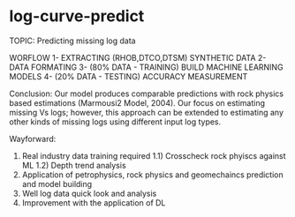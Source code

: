 # log-curve-predict

TOPIC: Predicting missing log data

WORFLOW
1- EXTRACTING (RHOB,DTCO,DTSM) SYNTHETIC DATA
2- DATA FORMATING 
3- (80% DATA - TRAINING) BUILD MACHINE LEARNING MODELS
4- (20% DATA - TESTING) ACCURACY MEASUREMENT
  
  
Conclusion:
Our model produces comparable predictions with rock physics based estimations (Marmousi2 Model, 2004). Our focus on estimating missing Vs logs; however, this approach can be extended to estimating any other kinds of missing logs using different input log types.

Wayforward:
1) Real industry data training required
1.1) Crosscheck rock phyiscs against ML
1.2) Depth trend analysis
2) Application of petrophysics, rock physics and geomechaincs prediction and model building
3) Well log data quick look and analysis
4) Improvement with the application of DL
